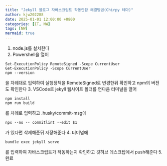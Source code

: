 ```yaml
---
title: "Jekyll 블로그 자바스크립트 작동안함 해결방법(Chirpy 테마)"
author: kjw202288
date: 2025-01-01 12:00:00 +0800
categories: [IT, NW]
tags: [NW]
mermaid: true
---
```


1. node.js를 설치한다
2. Powershell을 열어 
```text
Set-ExecutionPolicy RemoteSigned -Scope CurrentUser
Get-ExecutionPolicy -Scope CurrentUser
npm --version
```
을 차례대로 입력하여 실행정책을 RemoteSigned로 변경한뒤 확인하고 npm의 버전도 확인한다
3. VSCode로 jekyll 웹사이트 폴더를 연다음 터미널을 열어
```text
npm install
npm run build
```
를 차례로 입력하고 .husky/commit-msg에
```text
npx --no -- commitlint --edit $1
```
가 있다면 삭제해준뒤 저장해준다
4. 터미널에
```text
bundle exec jekyll serve
```
를 입력하여 자바스크립트가 작동하는지 확인하고 깃허브 데스크탑에서 push해준다
5. 완료